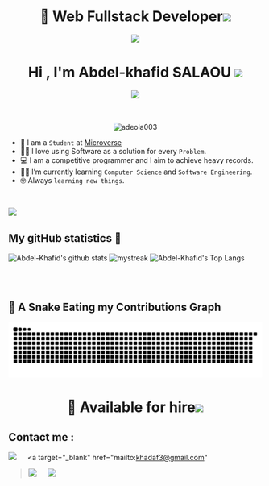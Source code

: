 <h1 align="center"> 👋 Web Fullstack Developer<img src="https://media.giphy.com/media/hvRJCLFzcasrR4ia7z/giphy.gif" width="35"></h1>
<div id="header" align="center">
  <img src="https://media.giphy.com/media/v1.Y2lkPTc5MGI3NjExZjVhYjc2ZDJmZDdmNzRiZGFjMGJmNzY0YmNlNTMxYmQ3ZTNmM2JlZSZjdD1z/7OMR3y1E9QeYsr9olS/giphy.gif"/>
</div>
<h1 align="center">Hi , I'm Abdel-khafid SALAOU <img src="https://media.giphy.com/media/hvRJCLFzcasrR4ia7z/giphy.gif" width="35"></h1>
<p align="center">
  <a href="https://github.com/DenverCoder1/readme-typing-svg"><img src="https://readme-typing-svg.herokuapp.com?font=Time+New+Roman&color=%23C8BE25&size=25&center=true&vCenter=true&width=600&height=100&lines=Software+Development+Student;Competitive+Programmer;Water+Engineer;English/+French+Translator;DSA+Lover;"></a>
</p>


<br>

<p align="center"> 
	<img src="https://komarev.com/ghpvc/?username=adeola003&label=Profile%20views&color=0047AB&style=plastic?" alt="adeola003" height=25px, width=160px/> 
	<!---
	-->
	
</p>

- :school: I am a `Student` at [Microverse](https://www.microverse.org/go?utm_source=google&utm_medium=paid&utm_campaign=search_europe&gclid=Cj0KCQjw8qmhBhClARIsANAtbod6Pq7u56GcVe0m54EaFev4JtGoQAI3eBKm3QFWHofImMBmNp3RdPMaAhScEALw_wcB)
- :technologist: I love using Software as a solution for every `Problem`.
- :computer: I am a competitive programmer and I aim to achieve heavy records.
- :student: I’m currently learning `Computer Science` and `Software Engineering`.
- :nerd_face: Always `learning new things`.
<br>

<a href="https://www.youtube.com/watch?v=dQw4w9WgXcQ"><img src="https://user-images.githubusercontent.com/73097560/115834477-dbab4500-a447-11eb-908a-139a6edaec5c.gif"></a>

## My gitHub statistics 🚀
![Abdel-Khafid's github stats](https://github-readme-stats.vercel.app/api?username=adeola003&show_icons=true&theme=tokyonight)
<img src="https://github-readme-streak-stats.herokuapp.com/?user=adeola003&theme=tokyonight" alt="mystreak"/>
![Abdel-Khafid's Top Langs](https://github-readme-stats.vercel.app/api/top-langs/?username=adeola003&theme=tokyonight&layout=compact)



</br></br>
	
## 🐍 A Snake Eating my Contributions Graph
	
<p align = "center">
	<img src = "https://github.com/7oSkaaa/7oSkaaa/blob/output/github-contribution-grid-snake.svg?" alt = "Snake Game"/>
</p>

<h1 align="center"> 👋 Available for hire<img src="https://media.giphy.com/media/hvRJCLFzcasrR4ia7z/giphy.gif" width="35"></h1>

## Contact me : 
<a target="_blank" href="https://www.linkedin.com/in/abdel-khafid-salaou-a18396161/"><img src="https://img.shields.io/badge/-LinkedIn-0077B5?style=for-the-badge&logo=Linkedin&logoColor=white"></img></a>
&emsp;
<a target="_blank" href="mailto:khadaf3@gmail.com"
><img src="https://img.shields.io/badge/-Gmail-D14836?style=for-the-badge&logo=Gmail&logoColor=white"></img></a>
&emsp;
<a target="_blank" href="https://twitter.com/khadaf6"><img src="https://img.shields.io/badge/-Twitter-1DA1F2?style=for-the-badge&logo=Twitter&logoColor=white"></img></a>
&emsp;
